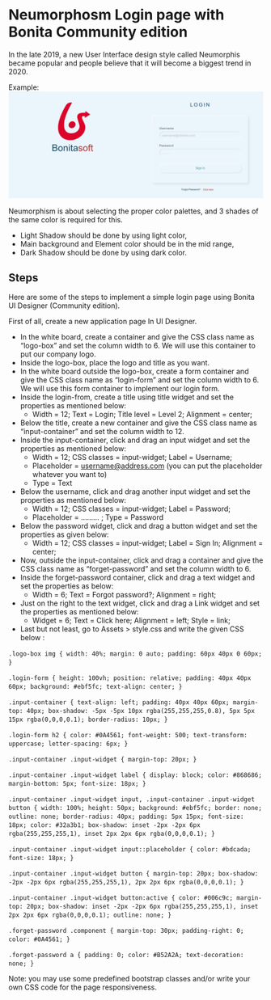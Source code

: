 # Neumorphosm Login page with Bonita Community edition

In the late 2019, a new User Interface design style called Neumorphis became popular and people believe that it will become a biggest trend in 2020.
  
Example:
![neumorphism login page](images/neumorphism-login-page.PNG)

Neumorphism is about selecting the proper color palettes, and 3 shades of the same color is required for this.
* Light Shadow should be done by using light color,
* Main background and Element color should be in the mid range,
* Dark Shadow should be done by using dark color.

## Steps
Here are some of the steps to implement a simple login page using Bonita UI Designer (Community edition).

First of all, create a new application page In UI Designer.

* In the white board, create a container and give the CSS class name as “logo-box”  and set the column width to 6. We will use this container to put our company logo.
* Inside the logo-box, place the logo and title as you want.
* In the white board outside the logo-box, create a form container and give the CSS class name as “login-form” and set the column width to 6. We will use this form container to implement our login form.
* Inside the login-from, create a title using title widget and set the properties as mentioned below:
    * Width = 12;	Text = Login;	Title level = Level 2;	Alignment = center;
* Below the title, create a new container and give the CSS class name as “input-container” and set the column width to 12.
* Inside the input-container, click and drag an input widget and set the properties as mentioned below:
    * Width = 12;	CSS classes = input-widget;	Label = Username;
    * Placeholder = username@address.com (you can put the placeholder whatever you want to)
    * Type = Text
* Below the username, click and drag another input widget and set the properties as mentioned below:
    * Width = 12;	CSS classes = input-widget;	Label = Password;	
    * Placeholder = ……… ;	Type = Password
* Below the password widget, click and drag a button widget and set the properties as given below:
    * Width = 12;	CSS classes = input-widget;	Label = Sign In;		Alignment = center;
* Now, outside the input-container, click and drag a container and give the CSS class name as “forget-password” and set the column width to 6.
* Inside the forget-password container, click and drag a text widget and set the properties as below:
    * Width = 6;	Text = Forgot password?;	Alignment = right;
* Just on the right to the text widget, click and drag a Link widget and set the properties as mentioned below:
    * Widget = 6;	Text = Click here;	Alignment = left;		Style = link;
* Last but not least, go to Assets > style.css and write the given CSS below : 

`.logo-box img {
    width: 40%;
    margin: 0 auto;
    padding: 60px 40px 0 60px;
}`

`.login-form {
     height: 100vh;
     position: relative;
     padding: 40px 40px 60px;
     background: #ebf5fc;
     text-align: center;
}`

`.input-container {
     text-align: left;
     padding: 40px 40px 60px;
     margin-top: 40px;
     box-shadow: -5px -5px 10px rgba(255,255,255,0.8),
                 5px 5px 15px rgba(0,0,0,0.1);
     border-radius: 10px;
}`

`.login-form h2 {
     color: #0A4561;
     font-weight: 500;
     text-transform: uppercase;
     letter-spacing: 6px;
}`
 
`.input-container .input-widget {
     margin-top: 20px;
}`
 
`.input-container .input-widget label {
     display: block;
     color: #868686;
     margin-bottom: 5px;
     font-size: 18px;
}`

`.input-container .input-widget input,
.input-container .input-widget button {
     width: 100%;
     height: 50px;
     background: #ebf5fc;
     border: none;
     outline: none;
     border-radius: 40px;
     padding: 5px 15px;
     font-size: 18px;
     color: #32a3b1;
     box-shadow: inset -2px -2px 6px rgba(255,255,255,1),
                 inset 2px 2px 6px rgba(0,0,0,0.1);
}`
 
`.input-container .input-widget input::placeholder {
     color: #bdcada;
     font-size: 18px;
}` 

`.input-container .input-widget button {
     margin-top: 20px;
     box-shadow: -2px -2px 6px rgba(255,255,255,1),
                  	   2px 2px 6px rgba(0,0,0,0.1);
}`

`.input-container .input-widget button:active {
     color: #006c9c;
     margin-top: 20px;
     box-shadow: inset -2px -2px 6px rgba(255,255,255,1),
                 	  inset 2px 2px 6px rgba(0,0,0,0.1);
     outline: none;
}`

`.forget-password .component {
     margin-top: 30px;
     padding-right: 0;
     color: #0A4561;
}`

`.forget-password a {
     padding: 0;
     color: #B52A2A;
     text-decoration: none;
}`

Note: you may use some predefined bootstrap classes and/or write your own CSS code for the page responsiveness.